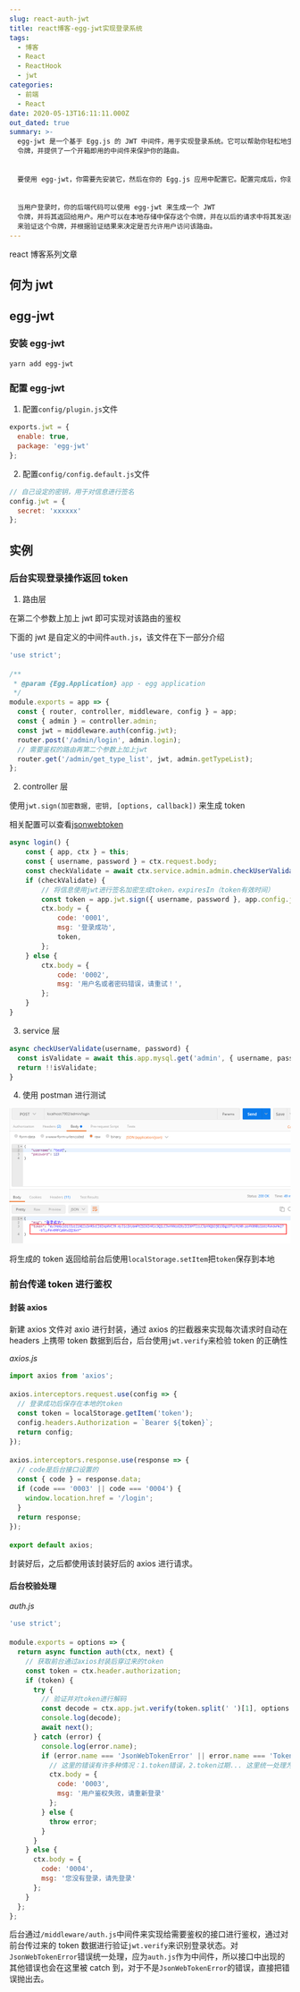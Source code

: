 ```yaml
---
slug: react-auth-jwt
title: react博客-egg-jwt实现登录系统
tags:
  - 博客
  - React
  - ReactHook
  - jwt
categories:
  - 前端
  - React
date: 2020-05-13T16:11:11.000Z
out_dated: true
summary: >-
  egg-jwt 是一个基于 Egg.js 的 JWT 中间件，用于实现登录系统。它可以帮助你轻松地生成和验证 JWT
  令牌，并提供了一个开箱即用的中间件来保护你的路由。


  要使用 egg-jwt，你需要先安装它，然后在你的 Egg.js 应用中配置它。配置完成后，你就可以在你的路由中使用它来保护你的路由。


  当用户登录时，你的后端代码可以使用 egg-jwt 来生成一个 JWT
  令牌，并将其返回给用户。用户可以在本地存储中保存这个令牌，并在以后的请求中将其发送给你的后端。你的后端代码可以使用 egg-jwt
  来验证这个令牌，并根据验证结果来决定是否允许用户访问该路由。
---
```


react 博客系列文章

<!-- more-->

## 何为 jwt

## egg-jwt

### 安装 egg-jwt

`yarn add egg-jwt`

### 配置 egg-jwt

1. 配置`config/plugin.js`文件

```js
exports.jwt = {
  enable: true,
  package: 'egg-jwt'
};
```

2. 配置`config/config.default.js`文件

```js
// 自己设定的密钥，用于对信息进行签名
config.jwt = {
  secret: 'xxxxxx'
};
```

## 实例

### 后台实现登录操作返回 token

1. 路由层

在第二个参数上加上 jwt 即可实现对该路由的鉴权

下面的 jwt 是自定义的中间件`auth.js`，该文件在下一部分介绍

```js
'use strict';

/**
 * @param {Egg.Application} app - egg application
 */
module.exports = app => {
  const { router, controller, middleware, config } = app;
  const { admin } = controller.admin;
  const jwt = middleware.auth(config.jwt);
  router.post('/admin/login', admin.login);
  // 需要鉴权的路由再第二个参数上加上jwt
  router.get('/admin/get_type_list', jwt, admin.getTypeList);
};
```

2. controller 层

使用`jwt.sign(加密数据, 密钥, [options, callback])` 来生成 token

相关配置可以查看[jsonwebtoken](https://www.npmjs.com/package/jsonwebtoken)

```js
async login() {
    const { app, ctx } = this;
    const { username, password } = ctx.request.body;
    const checkValidate = await ctx.service.admin.admin.checkUserValidate(username, password);
    if (checkValidate) {
        // 将信息使用jwt进行签名加密生成token，expiresIn（token有效时间）
        const token = app.jwt.sign({ username, password }, app.config.jwt.secret, { expiresIn: '2h' });
        ctx.body = {
            code: '0001',
            msg: '登录成功',
            token,
        };
    } else {
        ctx.body = {
            code: '0002',
            msg: '用户名或者密码错误，请重试！',
        };
    }
}
```

3. service 层

```js
async checkUserValidate(username, password) {
  const isValidate = await this.app.mysql.get('admin', { username, password });
  return !!isValidate;
}
```

4. 使用 postman 进行测试

![image-20200502125430201](https://raw.githubusercontent.com/3Alan/images/master/img/image-20200502125430201.png)

将生成的 token 返回给前台后使用`localStorage.setItem`把`token`保存到本地

### 前台传递 token 进行鉴权

#### 封装 axios

新建 axios 文件对 axio 进行封装，通过 axios 的拦截器来实现每次请求时自动在 headers 上携带 token 数据到后台，后台使用`jwt.verify`来检验 token 的正确性

_axios.js_

```js
import axios from 'axios';

axios.interceptors.request.use(config => {
  // 登录成功后保存在本地的token
  const token = localStorage.getItem('token');
  config.headers.Authorization = `Bearer ${token}`;
  return config;
});

axios.interceptors.response.use(response => {
  // code是后台接口设置的
  const { code } = response.data;
  if (code === '0003' || code === '0004') {
    window.location.href = '/login';
  }
  return response;
});

export default axios;
```

封装好后，之后都使用该封装好后的 axios 进行请求。

#### 后台校验处理

_auth.js_

```js
'use strict';

module.exports = options => {
  return async function auth(ctx, next) {
    // 获取前台通过axios封装后穿过来的token
    const token = ctx.header.authorization;
    if (token) {
      try {
        // 验证并对token进行解码
        const decode = ctx.app.jwt.verify(token.split(' ')[1], options.secret);
        console.log(decode);
        await next();
      } catch (error) {
        console.log(error.name);
        if (error.name === 'JsonWebTokenError' || error.name === 'TokenExpiredError') {
          // 这里的错误有许多种情况：1.token错误，2.token过期... 这里统一处理为鉴权失败
          ctx.body = {
            code: '0003',
            msg: '用户鉴权失败，请重新登录'
          };
        } else {
          throw error;
        }
      }
    } else {
      ctx.body = {
        code: '0004',
        msg: '您没有登录，请先登录'
      };
    }
  };
};
```

后台通过`/middleware/auth.js`中间件来实现给需要鉴权的接口进行鉴权，通过对前台传过来的 token 数据进行验证`jwt.verify`来识别登录状态。对`JsonWebTokenError`错误统一处理，应为`auth.js`作为中间件，所以接口中出现的其他错误也会在这里被 catch 到，对于不是`JsonWebTokenError`的错误，直接把错误抛出去。
